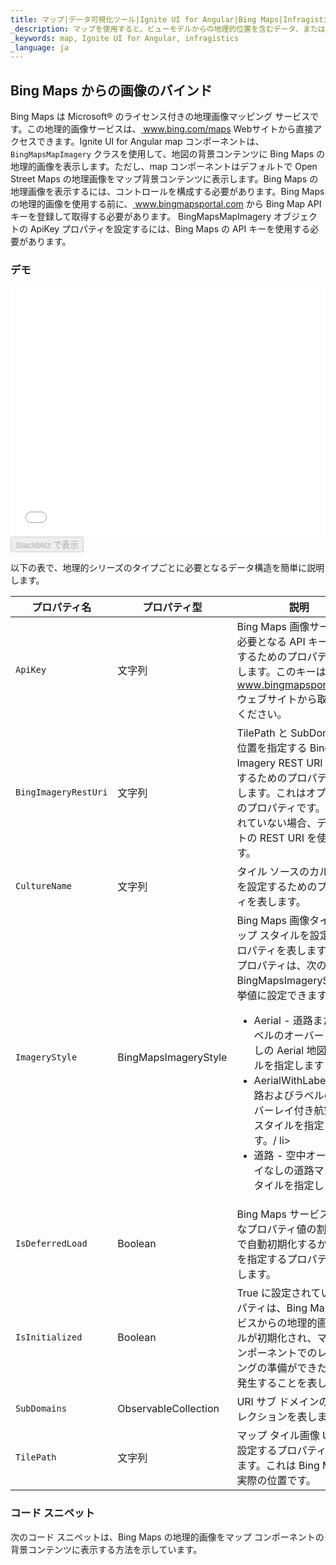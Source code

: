 ```yaml
---
title: マップ|データ可視化ツール|Ignite UI for Angular|Bing Maps|Infragistics
_description: マップを使用すると、ビューモデルからの地理的位置を含むデータ、またはシェープファイルから地理的画像マップにロードされた地理空間データを表示できます。
_keywords: map, Ignite UI for Angular, infragistics
_language: ja
---
```


## Bing Maps からの画像のバインド

Bing Maps は Microsoft® のライセンス付きの地理画像マッピング サービスです。この地理的画像サービスは、<a href="http://www.bing.com/maps" target="blank"> www.bing.com/maps </a> Webサイトから直接アクセスできます。Ignite UI for Angular map コンポーネントは、`BingMapsMapImagery` クラスを使用して、地図の背景コンテンツに Bing Maps の地理的画像を表示します。ただし、map コンポーネントはデフォルトで Open Street Maps の地理画像をマップ背景コンテンツに表示します。Bing Maps の地理画像を表示するには、コントロールを構成する必要があります。Bing Maps の地理的画像を使用する前に、<a href="http://www.bingmapsportal.coms" target="_blank"> www.bingmapsportal.com </a> から Bing Map API キーを登録して取得する必要があります。 BingMapsMapImagery オブジェクトの ApiKey プロパティを設定するには、Bing Maps の API キーを使用する必要があります。

### デモ

<div class="sample-container" style="height: 400px">
    <iframe id="geo-map-binding-bing-imagery-iframe" src='{environment:demosBaseUrl}/maps/geo-map-binding-bing-imagery' width="100%" height="100%" seamless frameBorder="0" onload="onSampleIframeContentLoaded(this);"></iframe>
</div>
<div>
    <button data-localize="stackblitz" disabled class="stackblitz-btn"   data-iframe-id="geo-map-binding-bing-imagery-iframe" data-demos-base-url="{environment:demosBaseUrl}">Stackblitz で表示
    </button>
</div>

<div class="divider--half"></div>

以下の表で、地理的シリーズのタイプごとに必要となるデータ構造を簡単に説明します。

| プロパティ名               | プロパティ型                       | 説明                                                                                                                                                                                                                                                                 |
| -------------------- | ---------------------------- | ------------------------------------------------------------------------------------------------------------------------------------------------------------------------------------------------------------------------------------------------------------------ |
| `ApiKey`             | 文字列                          | Bing Maps 画像サービスで必要となる API キーを設定するためのプロパティを表します。このキーは <a href="http://www.bingmapsportal.coms" target="blank"> www.bingmapsportal.com </a> ウェブサイトから取得してください。                                                                                                       |
| `BingImageryRestUri` | 文字列                          | TilePath と SubDomain の位置を指定する Bing Imagery REST URI を設定するためのプロパティを表します。これはオプションのプロパティです。指定されていない場合、デフォルトの REST URI を使用します。                                                                                                                                         |
| `CultureName`        | 文字列                          | タイル ソースのカルチャ名を設定するためのプロパティを表します。                                                                                                                                                                                                                                   |
| `ImageryStyle`       | BingMapsImageryStyle         | Bing Maps 画像タイルのマップ スタイルを設定するプロパティを表します。このプロパティは、次の BingMapsImageryStyle 列挙値に設定できます。<ul> <li> Aerial  - 道路またはラベルのオーバーレイなしの Aerial 地図スタイルを指定します</li> <li> AerialWithLabels  - 道路およびラベルのオーバーレイ付き航空地図スタイルを指定します。/ li> <li>道路 - 空中オーバーレイなしの道路マップ スタイルを指定します</li> </ul> |
| `IsDeferredLoad`     | Boolean                      | Bing Maps サービスが有効なプロパティ値の割り当てで自動初期化するかどうかを指定するプロパティを表します。                                                                                                                                                                                                          |
| `IsInitialized`      | Boolean                      | True に設定されているプロパティは、Bing Maps サービスからの地理的画像タイルが初期化され、マップ コンポーネントでのレンダリングの準備ができたときに発生することを表します。                                                                                                                                                                      |
| `SubDomains`         | ObservableCollection<string> | URI サブ ドメインの画像コレクションを表します。                                                                                                                                                                                                                                         |
| `TilePath`           | 文字列                          | マップ タイル画像 URI を設定するプロパティを表します。これは Bing Maps の実際の位置です。                                                                                                                                                                                                              |

### コード スニペット

次のコード スニペットは、Bing Maps の地理的画像をマップ コンポーネントの背景コンテンツに表示する方法を示しています。
